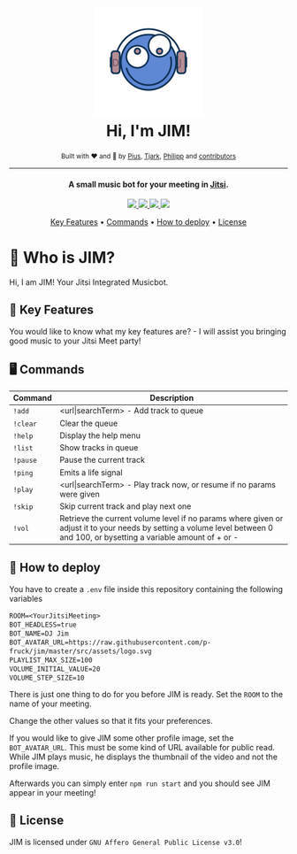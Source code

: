 <h1 align="center">
  <br />
  <img src="https://raw.githubusercontent.com/p-fruck/jim/master/src/assets/logo.svg" alt="JIM" width="200"></a>
  <br />
  Hi, I'm JIM!
  <br />
</h1>
<div align="center">
    <small>Built with ❤️ and 🍺 by
        <a href="https://github.com/piuswalter">Pius</a>,
        <a href="https://github.com/tjarbo">Tjark</a>,
        <a href="https://github.com/p-fruck">Philipp</a> and
        <a href="https://github.com/p-fruck/jim/graphs/contributors">contributors</a>
    </small>
</div>

---

<h4 align="center">A small music bot for your meeting in <a href="https://jitsi.org/" target="_blank">Jitsi</a>.</h4>

<p align="center">
  <a href="https://github.com/p-fruck/jim/blob/master/LICENSE">
    <img src="https://img.shields.io/github/license/p-fruck/jim" />
  </a>
  <a href="https://github.com/p-fruck/jim/stargazers">
      <img src="https://img.shields.io/github/stars/p-fruck/jim" />
  </a>
  <a href="https://github.com/p-fruck/jim/issues">
    <img src="https://img.shields.io/github/issues/p-fruck/jim" />
  </a>
  <a href="https://meet.jit.si/">
    <img src="https://img.shields.io/badge/Build%20for-Jitsi%20Meet-5e87d4" />
  </a>
</p>

<p align="center">
  <a href="#tada-key-features">Key Features</a> •
  <a href="#desktop_computer-commands">Commands</a> •
  <a href="#rocket-how-to-deploy">How to deploy</a> •
  <a href="#blue_book-license">License</a>
</p>

# :robot: Who is JIM?

Hi, I am JIM! Your Jitsi Integrated Musicbot.

## :tada: Key Features

You would like to know what my key features are? - I will assist you bringing good music to your Jitsi Meet party!

## :desktop_computer: Commands

| Command | Description |
| ------- | ----------- |
|`!add`|\<url\|searchTerm\> - Add track to queue|
|`!clear`|Clear the queue|
|`!help`|Display the help menu|
|`!list`|Show tracks in queue|
|`!pause`|Pause the current track|
|`!ping`|Emits a life signal|
|`!play`|\<url\|searchTerm\> - Play track now, or resume if no params were given|
|`!skip`|Skip current track and play next one|
|`!vol`|Retrieve the current volume level if no params where given or adjust it to your needs by setting a volume level between 0 and 100, or bysetting a variable amount of + or -|


## :rocket: How to deploy

You have to create a `.env` file inside this repository containing the following variables

```config
ROOM=<YourJitsiMeeting>
BOT_HEADLESS=true
BOT_NAME=DJ Jim
BOT_AVATAR_URL=https://raw.githubusercontent.com/p-fruck/jim/master/src/assets/logo.svg
PLAYLIST_MAX_SIZE=100
VOLUME_INITIAL_VALUE=20
VOLUME_STEP_SIZE=10
```

There is just one thing to do for you before JIM is ready. Set the `ROOM` to the name of your meeting.

Change the other values so that it fits your preferences.

If you would like to give JIM some other profile image, set the `BOT_AVATAR_URL`. This must be some kind of URL available for public read. While JIM plays music, he displays the thumbnail of the video and not the profile image.

Afterwards you can simply enter `npm run start` and you should see JIM appear in your meeting!

## :blue_book: License

JIM is licensed under `GNU Affero General Public License v3.0`!
